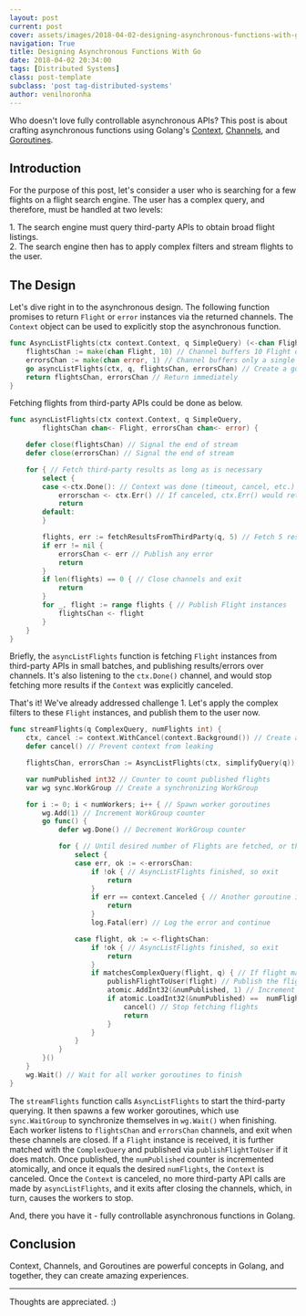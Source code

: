 ```yaml
---
layout: post
current: post
cover: assets/images/2018-04-02-designing-asynchronous-functions-with-go/banner.jpg
navigation: True
title: Designing Asynchronous Functions With Go
date: 2018-04-02 20:34:00
tags: [Distributed Systems]
class: post-template
subclass: 'post tag-distributed-systems'
author: venilnoronha
---
```


Who doesn't love fully controllable asynchronous APIs? This post is about crafting asynchronous functions using Golang's [Context](https://godoc.org/context), [Channels](https://gobyexample.com/channels), and [Goroutines](https://gobyexample.com/goroutines).

## Introduction

For the purpose of this post, let's consider a user who is searching for a few flights on a flight search engine. The user has a complex query, and therefore, must be handled at two levels:

1\. The search engine must query third-party APIs to obtain broad flight listings.<br>
2\. The search engine then has to apply complex filters and stream flights to the user.

## The Design

Let's dive right in to the asynchronous design. The following function promises to return `Flight` or `error` instances via the returned channels. The `Context` object can be used to explicitly stop the asynchronous function.

```go
func AsyncListFlights(ctx context.Context, q SimpleQuery) (<-chan Flight, <-chan error) {
    flightsChan := make(chan Flight, 10) // Channel buffers 10 Flight objects
    errorsChan := make(chan error, 1) // Channel buffers only a single error
    go asyncListFlights(ctx, q, flightsChan, errorsChan) // Create a goroutine here
    return flightsChan, errorsChan // Return immediately
}
```

Fetching flights from third-party APIs could be done as below.

```go
func asyncListFlights(ctx context.Context, q SimpleQuery,
        flightsChan chan<- Flight, errorsChan chan<- error) {

    defer close(flightsChan) // Signal the end of stream
    defer close(errorsChan) // Signal the end of stream

    for { // Fetch third-party results as long as is necessary
        select {
        case <-ctx.Done(): // Context was done (timeout, cancel, etc.)
            errorschan <- ctx.Err() // If canceled, ctx.Err() would return the context.Canceled error
            return
        default:
        }

        flights, err := fetchResultsFromThirdParty(q, 5) // Fetch 5 results from third-party
        if err != nil {
            errorsChan <- err // Publish any error
            return
        }
        if len(flights) == 0 { // Close channels and exit
            return
        }
        for _, flight := range flights { // Publish Flight instances
            flightsChan <- flight
        }
    }
}
```

Briefly, the `asyncListFlights` function is fetching `Flight` instances from third-party APIs in small batches, and publishing results/errors over channels. It's also listening to the `ctx.Done()` channel, and would stop fetching more results if the `Context` was explicitly canceled.

That's it! We've already addressed challenge 1. Let's apply the complex filters to these `Flight` instances, and publish them to the user now.

```go
func streamFlights(q ComplexQuery, numFlights int) {
    ctx, cancel := context.WithCancel(context.Background()) // Create a cancelable context
    defer cancel() // Prevent context from leaking

    flightsChan, errorsChan := AsyncListFlights(ctx, simplifyQuery(q)) // Start the async func

    var numPublished int32 // Counter to count published flights
    var wg sync.WorkGroup // Create a synchronizing WorkGroup

    for i := 0; i < numWorkers; i++ { // Spawn worker goroutines
        wg.Add(1) // Increment WorkGroup counter
        go func() {
            defer wg.Done() // Decrement WorkGroup counter

            for { // Until desired number of Flights are fetched, or the channels are closed
                select {
                case err, ok := <-errorsChan:
                    if !ok { // AsyncListFlights finished, so exit
                        return
                    }
                    if err == context.Canceled { // Another goroutine instance canceled, so exit
                        return
                    }
                    log.Fatal(err) // Log the error and continue

                case flight, ok := <-flightsChan:
                    if !ok { // AsyncListFlights finished, so exit
                        return
                    }
                    if matchesComplexQuery(flight, q) { // If flight matches complex query
                        publishFlightToUser(flight) // Publish the flight to user
                        atomic.AddInt32(&numPublished, 1) // Increment counter atomically
                        if atomic.LoadInt32(&numPublished) ==  numFlights { // Published enough flights
                            cancel() // Stop fetching flights
                            return
                        }
                    }
                }
            }
        }()
    }
    wg.Wait() // Wait for all worker goroutines to finish
}
```

The `streamFlights` function calls `AsyncListFlights` to start the third-party querying. It then spawns a few worker goroutines, which use `sync.WaitGroup` to synchronize themselves in `wg.Wait()` when finishing. Each worker listens to `flightsChan` and `errorsChan` channels, and exit when these channels are closed. If a `Flight` instance is received, it is further matched with the `ComplexQuery` and published via `publishFlightToUser` if it does match. Once published, the `numPublished` counter is incremented atomically, and once it equals the desired `numFlights`, the `Context` is canceled. Once the `Context` is canceled, no more third-party API calls are made by `asyncListFlights`, and it exits after closing the channels, which, in turn, causes the workers to stop.

And, there you have it - fully controllable asynchronous functions in Golang.

## Conclusion

Context, Channels, and Goroutines are powerful concepts in Golang, and together, they can create amazing experiences.

-----

Thoughts are appreciated. :)
